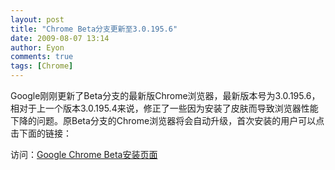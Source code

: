 ```yaml
---
layout: post
title: "Chrome Beta分支更新至3.0.195.6"
date: 2009-08-07 13:14
author: Eyon
comments: true
tags: [Chrome]
---
```

Google刚刚更新了Beta分支的最新版Chrome浏览器，最新版本号为3.0.195.6，相对于上一个版本3.0.195.4来说，修正了一些因为安装了皮肤而导致浏览器性能下降的问题。原Beta分支的Chrome浏览器将会自动升级，首次安装的用户可以点击下面的链接：

访问：[Google Chrome Beta安装页面](http://www.google.com/intl/en/landing/chrome/beta/)
